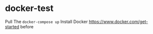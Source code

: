 # docker-test
Pull
The `docker-compose up`
Install Docker https://www.docker.com/get-started before
